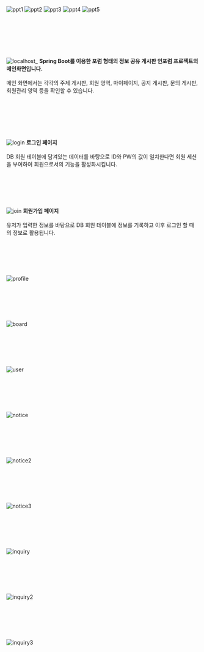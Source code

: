 ![ppt1](https://github.com/ajs0813/InfoRum-Project/assets/143467352/32e74c95-3c2b-4df7-b7d6-64af2b99fca0)
![ppt2](https://github.com/ajs0813/InfoRum-Project/assets/143467352/ea8e7e2a-a09f-42c8-98d7-9fe3e52634c1)
![ppt3](https://github.com/ajs0813/InfoRum-Project/assets/143467352/b5b10b46-f83c-4e9c-ac4d-884b2dc09851)
![ppt4](https://github.com/ajs0813/InfoRum-Project/assets/143467352/5128e6ac-fbbc-4305-97f8-9ac4d11dfcca)
![ppt5](https://github.com/ajs0813/InfoRum-Project/assets/143467352/2de44463-9c96-47f2-bc91-9162b5330b70)
<br><br><br><br><br><br><br>

![localhost_](https://github.com/ajs0813/InfoRum-Project/assets/143467352/5a9da25c-6c5d-41cd-abf8-e00dccbd62bb)
<b>Spring Boot를 이용한 포럼 형태의 정보 공유 게시판 인포럼 프로젝트의 메인화면입니다.</b>
<br><br>
메인 화면에서는 각각의 주제 게시판, 회원 영역, 마이페이지, 공지 게시판, 문의 게시판, 회원관리 영역 등을 확인할 수 있습니다.
<br><br><br><br><br><br><br>

![login](https://github.com/ajs0813/InfoRum-Project/assets/143467352/df264960-c3ee-4921-86de-494a22f4d154)
<b>로그인 페이지</b>
<br><br>
DB 회원 테이블에 담겨있는 데이터를 바탕으로 ID와 PW의 값이 일치한다면 회원 세션을 부여하여 회원으로서의 기능을 활성화시킵니다.
<br><br><br><br><br><br><br>
![join](https://github.com/ajs0813/InfoRum-Project/assets/143467352/b634b6e1-618a-4289-8cc6-e329fbe99663)
<b>회원가입 페이지</b>
<br><br>
유저가 입력한 정보를 바탕으로 DB 회원 테이블에 정보를 기록하고 이후 로그인 할 때의 정보로 활용됩니다.
<br><br><br><br><br><br><br>
![profile](https://github.com/ajs0813/InfoRum-Project/assets/143467352/6734f970-0126-485c-851c-4b5e8a9d8ef8)
<br><br><br><br><br><br><br>
![board](https://github.com/ajs0813/InfoRum-Project/assets/143467352/a4779144-a120-4ba8-8d35-b02d34b6baf9)
<br><br><br><br><br><br><br>
![user](https://github.com/ajs0813/InfoRum-Project/assets/143467352/b4d68e24-9a02-464e-84af-fb0739cd9416)
<br><br><br><br><br><br><br>
![notice](https://github.com/ajs0813/InfoRum-Project/assets/143467352/5a47327d-e16d-4405-8219-74efd1102368)
<br><br><br><br><br><br><br>
![notice2](https://github.com/ajs0813/InfoRum-Project/assets/143467352/8273d392-876f-40ab-9900-db50260c7d64)
<br><br><br><br><br><br><br>
![notice3](https://github.com/ajs0813/InfoRum-Project/assets/143467352/1218e35e-f15c-4419-8e67-e9a90aa5c742)
<br><br><br><br><br><br><br>
![inquiry](https://github.com/ajs0813/InfoRum-Project/assets/143467352/8c686515-6ed8-48e2-bad0-710dd9b7e5fd)
<br><br><br><br><br><br><br>
![inquiry2](https://github.com/ajs0813/InfoRum-Project/assets/143467352/cb94c7a7-03ef-402e-8413-cb142788b332)
<br><br><br><br><br><br><br>
![inquiry3](https://github.com/ajs0813/InfoRum-Project/assets/143467352/a4f63e81-fa76-45e1-99bb-36ff114bc9ba)
<br><br><br><br><br><br><br>

